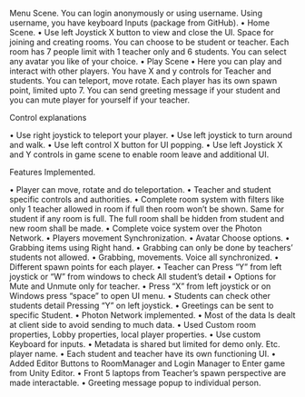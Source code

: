 Menu Scene.
 You can login anonymously or using username. Using username, you have keyboard Inputs (package from GitHub).
• Home Scene.
• Use left Joystick X button to view and close the UI. Space for joining and creating rooms. You can 
choose to be student or teacher. Each room has 7 people limit with 1 teacher only and 6 
students. You can select any avatar you like of your choice.
• Play Scene
• Here you can play and interact with other players. You have X and y controls for Teacher and students. You can teleport, move rotate. Each player has its own spawn point, limited upto 7. You can send greeting message if your student and you can mute player for yourself if your teacher.

Control explanations

• Use right joystick to teleport your player.
• Use left joystick to turn around and walk.
• Use left control X button for UI popping.
• Use left Joystick X and Y controls in game scene to enable room leave and additional UI.

Features Implemented.

• Player can move, rotate and do teleportation.
• Teacher and student specific controls and authorities.
• Complete room system with filters like only 1 teacher allowed in room if full then room won’t be 
shown. Same for student if any room is full. The full room shall be hidden from student and new 
room shall be made.
• Complete voice system over the Photon Network.
• Players movement Synchronization.
• Avatar Choose options.
• Grabbing items using Right hand.
• Grabbing can only be done by teachers’ students not allowed.
• Grabbing, movements. Voice all synchronized.
• Different spawn points for each player.
• Teacher can Press “Y” from left joystick or “W” from windows to check All student’s detail
• Options for Mute and Unmute only for teacher.
• Press “X” from left joystick or on Windows press “space” to open UI menu.
• Students can check other students detail Pressing “Y” on left joystick.
• Greetings can be sent to specific Student.
• Photon Network implemented.
• Most of the data Is dealt at client side to avoid sending to much data.
• Used Custom room properties, Lobby properties, local player properties.
• Use custom Keyboard for inputs.
• Metadata is shared but limited for demo only. Etc. player name.
• Each student and teacher have its own functioning UI.
• Added Editor Buttons to RoomManager and Login Manager to Enter game from Unity Editor.
• Front 5 laptops from Teacher’s spawn perspective are made interactable.
• Greeting message popup to individual person.
